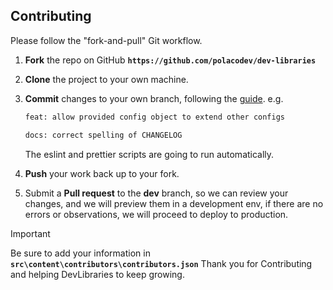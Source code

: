 ## Contributing

Please follow the "fork-and-pull" Git workflow.

1.  **Fork** the repo on GitHub **`https://github.com/polacodev/dev-libraries`**
2.  **Clone** the project to your own machine.
3.  **Commit** changes to your own branch, following the [guide](https://www.conventionalcommits.org/en/v1.0.0/).
    e.g.

    ```sh
    feat: allow provided config object to extend other configs
    ```

    ```sh
    docs: correct spelling of CHANGELOG
    ```

    The eslint and prettier scripts are going to run automatically.

4.  **Push** your work back up to your fork.
5.  Submit a **Pull request** to the **dev** branch, so we can review your changes, and we will preview them in a development env, if there are no errors or observations, we will proceed to deploy to production.

> [!IMPORTANT]
> Be sure to add your information in **`src\content\contributors\contributors.json`**
> Thank you for Contributing and helping DevLibraries to keep growing.
